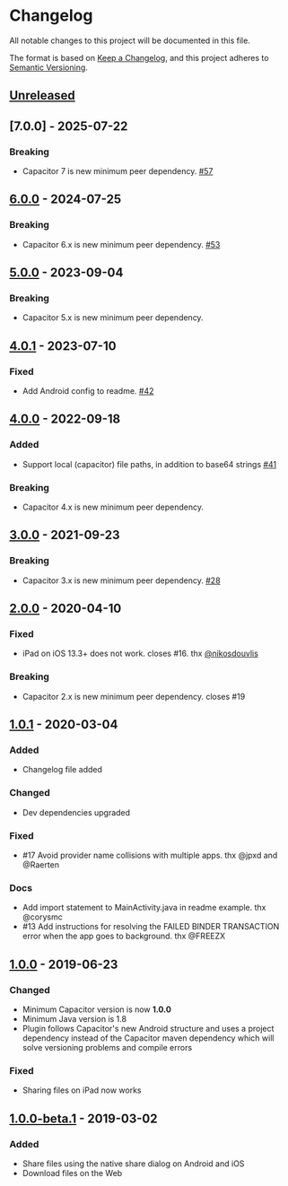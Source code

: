 # Changelog
All notable changes to this project will be documented in this file.

The format is based on [Keep a Changelog](https://keepachangelog.com/en/1.0.0/),
and this project adheres to [Semantic Versioning](https://semver.org/spec/v2.0.0.html).

## [Unreleased]

## [7.0.0] - 2025-07-22

### Breaking
- Capacitor 7 is new minimum peer dependency. [#57](https://github.com/moberwasserlechner/capacitor-filesharer/issues/57)

## [6.0.0] - 2024-07-25

### Breaking
- Capacitor 6.x is new minimum peer dependency. [#53](https://github.com/moberwasserlechner/capacitor-filesharer/issues/53)

## [5.0.0] - 2023-09-04

### Breaking
- Capacitor 5.x is new minimum peer dependency.

## [4.0.1] - 2023-07-10

### Fixed

- Add Android config to readme. [#42](https://github.com/moberwasserlechner/capacitor-filesharer/issues/42)

## [4.0.0] - 2022-09-18

### Added
- Support local (capacitor) file paths, in addition to base64 strings [#41](https://github.com/moberwasserlechner/capacitor-filesharer/pull/41)

### Breaking
- Capacitor 4.x is new minimum peer dependency.

## [3.0.0] - 2021-09-23

### Breaking
- Capacitor 3.x is new minimum peer dependency. [#28](https://github.com/moberwasserlechner/capacitor-filesharer/issues/28)

## [2.0.0] - 2020-04-10

### Fixed
- iPad on iOS 13.3+ does not work. closes #16. thx [@nikosdouvlis](https://github.com/nikosdouvlis)

### Breaking
- Capacitor 2.x is new minimum peer dependency. closes #19

## [1.0.1] - 2020-03-04

### Added
- Changelog file added

### Changed
- Dev dependencies upgraded

### Fixed
- #17 Avoid provider name collisions with multiple apps. thx @jpxd and @Raerten

### Docs
- Add import statement to MainActivity.java in readme example. thx @corysmc
- #13 Add instructions for resolving the FAILED BINDER TRANSACTION error when the app goes to background. thx @FREEZX

## [1.0.0] - 2019-06-23

### Changed
- Minimum Capacitor version is now **1.0.0**
- Minimum Java version is 1.8
- Plugin follows Capacitor's new Android structure and uses a project dependency instead of the Capacitor maven dependency which will solve versioning problems and compile errors

### Fixed
- Sharing files on iPad now works

## [1.0.0-beta.1] - 2019-03-02

### Added
- Share files using the native share dialog on Android and iOS
- Download files on the Web

[Unreleased]: https://github.com/moberwasserlechner/capacitor-filesharer/compare/6.0.0...main
[6.0.0]: https://github.com/moberwasserlechner/capacitor-filesharer/compare/5.0.0...6.0.0
[5.0.0]: https://github.com/moberwasserlechner/capacitor-filesharer/compare/4.0.1...5.0.0
[4.0.1]: https://github.com/moberwasserlechner/capacitor-filesharer/compare/4.0.0...4.0.1
[4.0.0]: https://github.com/moberwasserlechner/capacitor-filesharer/compare/3.0.0...4.0.0
[3.0.0]: https://github.com/moberwasserlechner/capacitor-filesharer/compare/2.0.0...3.0.0
[2.0.0]: https://github.com/moberwasserlechner/capacitor-filesharer/compare/1.0.1...2.0.0
[1.0.1]: https://github.com/moberwasserlechner/capacitor-filesharer/compare/1.0.0...1.0.1
[1.0.0]: https://github.com/moberwasserlechner/capacitor-filesharer/compare/1.0.0-beta.1...1.0.0
[1.0.0-beta.1]: https://github.com/moberwasserlechner/capacitor-filesharer/releases/tag/1.0.0-beta.1
